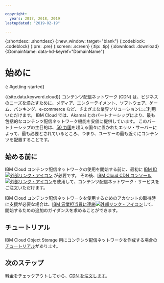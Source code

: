 ```yaml
---

copyright:
  years: 2017, 2018, 2019
lastupdated: "2019-02-19"

---
```


{:shortdesc: .shortdesc}
{:new_window: target="blank"}
{:codeblock: .codeblock}
{:pre: .pre}
{:screen: .screen}
{:tip: .tip}
{:download: .download}
{:DomainName: data-hd-keyref="DomainName"}

# 始めに
{: #getting-started}

{{site.data.keyword.cloud}} コンテンツ配信ネットワーク (CDN) は、ビジネスのニーズを満たすために、メディア、エンターテイメント、ソフトウェア、ゲーム、バンキング、e-commerce など、さまざまな業界ソリューションにご利用いただけます。 IBM Cloud では、Akamai とのパートナーシップにより、最も包括的なコンテンツ配信ネットワーク機能を安価に提供しています。 このパートナーシップの主目的は、[50 カ国](/docs/infrastructure/CDN/edge-servers.html#list-of-edge-servers)を超える国々に置かれたエッジ・サーバーによって、最も必要とされているところ、つまり、ユーザーの最も近くにコンテンツを配置することです。

## 始める前に

IBM Cloud コンテンツ配信ネットワークの使用を開始する前に、最初に [IBM ID ![外部リンク・アイコン](../../icons/launch-glyph.svg "外部リンク・アイコン")](https://www.ibm.com/account/us-en/signup/register.html) が必要です。 その後、[IBM Cloud CDN コンソール![外部リンク・アイコン](../../icons/launch-glyph.svg "外部リンク・アイコン")](https://cloud.ibm.com/catalog/infrastructure/cdn-powered-by-akamai)を使用して、コンテンツ配信ネットワーク・サービスをご注文いただけます。

IBM Cloud コンテンツ配信ネットワークを使用するためのアカウントの取得時に支援が必要な場合は、[IBM 営業担当員に連絡![外部リンク・アイコン](../../icons/launch-glyph.svg "外部リンク・アイコン")](https://www.ibm.com/cloud-computing/bluemix/contact-us)して、開始するための追加のガイダンスを求めることができます。

## チュートリアル

IBM Cloud Object Storage 用にコンテンツ配信ネットワークを作成する場合の[チュートリアル](/docs/tutorials/static-files-cdn.html)があります。

## 次のステップ

[料金](/docs/infrastructure/CDN?topic=CDN-pricing#pricing)をチェックアウトしてから、[CDN を注文します](/docs/infrastructure/CDN?topic=CDN-order-a-cdn)。

